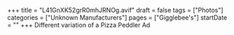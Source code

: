 +++
title = "L41GnXK52grR0mhJRNOg.avif"
draft = false
tags = ["Photos"]
categories = ["Unknown Manufacturers"]
pages = ["Gigglebee's"]
startDate = ""
+++
Different variation of a Pizza Peddler Ad
